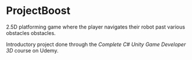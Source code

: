 # ProjectBoost
 
2.5D platforming game where the player navigates their robot past various obstacles obstacles.

Introductory project done through the _Complete C# Unity Game Developer 3D_ course on Udemy.
